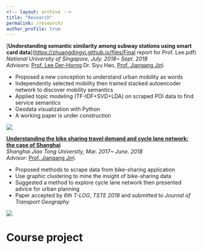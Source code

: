 ```yaml
---
<!-- layout: archive -->
title: "Research"
permalink: /research/
author_profile: true
---
```

[**Understanding semantic similarity among subway stations using smart card data**](https://zhuangdingyi.github.io/files/Final report for Prof. Lee.pdf)  
*National University of Singapore, July. 2018~ Sept. 2018*  
*Advisors*: [Prof. Lee Der-Horng](http://www.eng.nus.edu.sg/cee/people/ceeleedh/) Dr. Siyu Hao, [Prof. Jiangang Jin](http://naoce.sjtu.edu.cn/en/teachershow.aspx?info_lb=24&info_id=8&flag=2)\
  * Proposed a new conception to understand urban mobility as words  
  * Independently selected mobility then trained stacked autoencoder network to discover mobility semantics  
  * Applied topic modeling (TF-IDF+SVD+LDA) on scraped POI data to find service semantics 
  * Geodata visualization with Python 
  * A working paper is under construction  

![](http://zhuangdingyi.github.io/files/stns_sP_sF.png)

[**Understanding the bike sharing travel demand and cycle lane network: the case of Shanghai**](https://zhuangdingyi.github.io/files/2018-08-23-Pre-Bikesharing.pdf)  
*Shanghai Jiao Tong University, Mar. 2017~ June. 2018*  
*Advisor*: [Prof. Jiangang Jin](http://naoce.sjtu.edu.cn/en/teachershow.aspx?info_lb=24&info_id=8&flag=2)\
  * Proposed methods to scrape data from bike-sharing application  
  * Use graphic clustering to mine the insight of bike-sharing data  
  * Suggested a method to explore cycle lane network then presented advice for urban planning  
  * Paper accepted by *6th T-LOG*, *TSTE 2018* and submitted to *Journal of Transport Geography*  

![](http://zhuangdingyi.github.io/files/geographic_barrier.png) 

# Course project